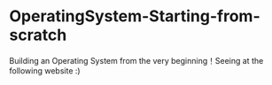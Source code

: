 # OperatingSystem-Starting-from-scratch
Building an Operating System from the very beginning！Seeing at the following website :)
